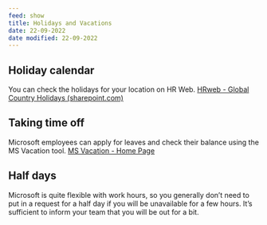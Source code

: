 ```yaml
---
feed: show
title: Holidays and Vacations
date: 22-09-2022
date modified: 22-09-2022
---
```


## Holiday calendar

You can check the holidays for your location on HR Web. [HRweb - Global Country Holidays (sharepoint.com)](https://microsoft.sharepoint.com/sites/HRw/Pages/globalholidays.aspx)

## Taking time off

Microsoft employees can apply for leaves and check their balance using the MS Vacation tool. [MS Vacation - Home Page](https://msvacation/)

## Half days

Microsoft is quite flexible with work hours, so you generally don’t need to put in a request for a half day if you will be unavailable for a few hours. It’s sufficient to inform your team that you will be out for a bit.